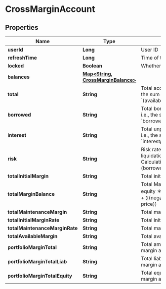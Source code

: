 
# CrossMarginAccount

## Properties

Name | Type | Description | Notes
------------ | ------------- | ------------- | -------------
**userId** | **Long** | User ID |  [optional]
**refreshTime** | **Long** | Time of the most recent refresh |  [optional]
**locked** | **Boolean** | Whether account is locked |  [optional]
**balances** | [**Map&lt;String, CrossMarginBalance&gt;**](CrossMarginBalance.md) |  |  [optional]
**total** | **String** | Total account value in USDT, i.e., the sum of all currencies&#39; &#x60;(available+freeze)*price*discount&#x60; |  [optional]
**borrowed** | **String** | Total borrowed value in USDT, i.e., the sum of all currencies&#39; &#x60;borrowed*price*discount&#x60; |  [optional]
**interest** | **String** | Total unpaid interests in USDT, i.e., the sum of all currencies&#39; &#x60;interest*price*discount&#x60; |  [optional]
**risk** | **String** | Risk rate. When it belows 110%, liquidation will be triggered. Calculation formula: &#x60;total / (borrowed+interest)&#x60; |  [optional]
**totalInitialMargin** | **String** | Total initial margin |  [optional]
**totalMarginBalance** | **String** | Total Margin Balance (∑(positive equity ＊ index price * discount) + ∑(negative equity * index price)) |  [optional]
**totalMaintenanceMargin** | **String** | Total maintenance margin |  [optional]
**totalInitialMarginRate** | **String** | Total initial margin rate |  [optional]
**totalMaintenanceMarginRate** | **String** | Total maintenance margin rate |  [optional]
**totalAvailableMargin** | **String** | Total available margin |  [optional]
**portfolioMarginTotal** | **String** | Total amount of the portfolio margin account |  [optional]
**portfolioMarginTotalLiab** | **String** | Total liabilities of the portfolio margin account |  [optional]
**portfolioMarginTotalEquity** | **String** | Total equity of the portfolio margin account |  [optional]

